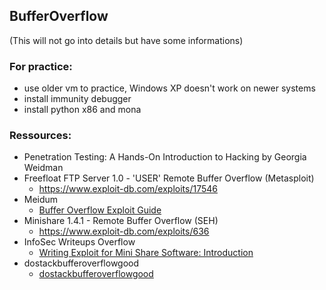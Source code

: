 ## BufferOverflow
(This will not go into details but have some informations)

### For practice:
- use older vm to practice, Windows XP doesn't work on newer systems
- install immunity debugger
- install python x86 and mona

### Ressources:
- Penetration Testing: A Hands-On Introduction to Hacking by Georgia Weidman
- Freefloat FTP Server 1.0 - 'USER' Remote Buffer Overflow (Metasploit)
  - https://www.exploit-db.com/exploits/17546
- Meidum
    - [Buffer Overflow Exploit Guide](https://infosecwriteups.com/exploit-development-101-buffer-overflow-free-float-ftp-81ff5ce559b3) 
- Minishare 1.4.1 - Remote Buffer Overflow (SEH)
  - https://www.exploit-db.com/exploits/636
- InfoSec Writeups Overflow
    - [Writing Exploit for Mini Share Software: Introduction](https://www.infosecinstitute.com/resources/application-security/stack-based-buffer-overflow-in-win32-platform-part-9-writing-exploit-for-mini-share-software-1/)
- dostackbufferoverflowgood 
    - [dostackbufferoverflowgood](https://github.com/justinsteven/dostackbufferoverflowgood)
